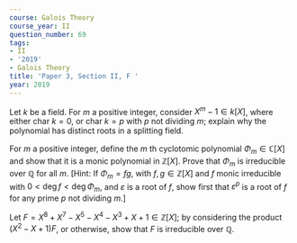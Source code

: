 ```yaml
---
course: Galois Theory
course_year: II
question_number: 69
tags:
- II
- '2019'
- Galois Theory
title: 'Paper 3, Section II, F '
year: 2019
---
```




Let $k$ be a field. For $m$ a positive integer, consider $X^{m}-1 \in k[X]$, where either char $k=0$, or char $k=p$ with $p$ not dividing $m$; explain why the polynomial has distinct roots in a splitting field.

For $m$ a positive integer, define the $m$ th cyclotomic polynomial $\Phi_{m} \in \mathbb{C}[X]$ and show that it is a monic polynomial in $\mathbb{Z}[X]$. Prove that $\Phi_{m}$ is irreducible over $\mathbb{Q}$ for all $m$. [Hint: If $\Phi_{m}=f g$, with $f, g \in \mathbb{Z}[X]$ and $f$ monic irreducible with $0<\operatorname{deg} f<\operatorname{deg} \Phi_{m}$, and $\varepsilon$ is a root of $f$, show first that $\varepsilon^{p}$ is a root of $f$ for any prime $p$ not dividing $m$.]

Let $F=X^{8}+X^{7}-X^{5}-X^{4}-X^{3}+X+1 \in \mathbb{Z}[X]$; by considering the product $\left(X^{2}-X+1\right) F$, or otherwise, show that $F$ is irreducible over $\mathbb{Q}$.